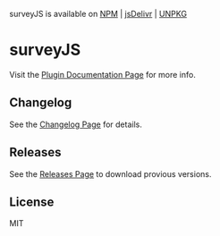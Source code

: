 
<p>
surveyJS is available on 
<a href="https://www.npmjs.com/package/surveyjs" target="_blank">NPM</a> | 
<a href="https://www.jsdelivr.com/package/gh/simplysayhi/surveyJS" target="_blank">jsDelivr</a> | 
<a href="https://unpkg.com/surveyjs/dist/surveyjs.min.js" target="_blank">UNPKG</a>
</p>

# surveyJS

Visit the [Plugin Documentation Page](https://www.valeriodipunzio.com/plugins/surveyJS/) for more info.



## Changelog

See the [Changelog Page](https://www.valeriodipunzio.com/plugins/surveyJS/#changelog) for details.



## Releases

See the [Releases Page](https://github.com/SimplySayHi/surveyJS/releases) to download provious versions.



## License

MIT
